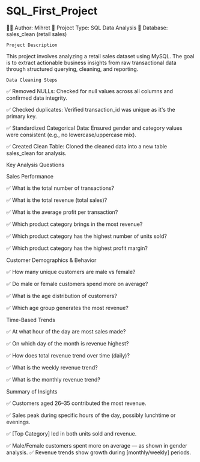 # SQL_First_Project
👨‍💻 Author: Mihret
📁 Project Type: SQL Data Analysis
💾 Database: sales_clean (retail sales)

    Project Description
This project involves analyzing a retail sales dataset using MySQL.
The goal is to extract actionable business insights from raw transactional data through structured querying, cleaning, and reporting.

    Data Cleaning Steps
    
✅ Removed NULLs: Checked for null values across all columns and confirmed data integrity.

✅ Checked duplicates: Verified transaction_id was unique as it's the primary key.

✅ Standardized Categorical Data: Ensured gender and category values were consistent (e.g., no lowercase/uppercase mix).

✅ Created Clean Table: Cloned the cleaned data into a new table sales_clean for analysis.

   Key Analysis Questions
   
Sales Performance

✅ What is the total number of transactions?

✅ What is the total revenue (total sales)?

✅ What is the average profit per transaction?

✅ Which product category brings in the most revenue?

✅ Which product category has the highest number of units sold?

✅ Which product category has the highest profit margin?

Customer Demographics & Behavior

✅ How many unique customers are male vs female?

✅ Do male or female customers spend more on average?

✅ What is the age distribution of customers?

✅ Which age group generates the most revenue?

Time-Based Trends

✅ At what hour of the day are most sales made?

✅ On which day of the month is revenue highest?

✅ How does total revenue trend over time (daily)?

✅ What is the weekly revenue trend?

✅ What is the monthly revenue trend?

Summary of Insights

✅ Customers aged 26–35 contributed the most revenue.

✅ Sales peak during specific hours of the day, possibly lunchtime or evenings.

✅ [Top Category] led in both units sold and revenue.

✅ Male/Female customers spent more on average — as shown in gender analysis.
✅ Revenue trends show growth during [monthly/weekly] periods.

